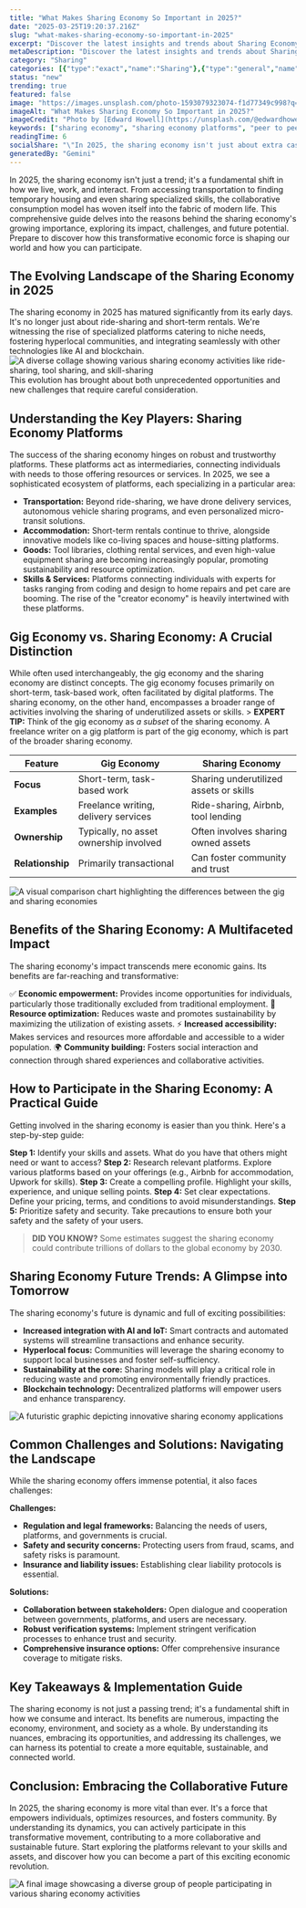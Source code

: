 ```yaml
---
title: "What Makes Sharing Economy So Important in 2025?"
date: "2025-03-25T19:20:37.216Z"
slug: "what-makes-sharing-economy-so-important-in-2025"
excerpt: "Discover the latest insights and trends about Sharing Economy. This comprehensive guide covers everything you need to know about Sharing Economy in 2025."
metaDescription: "Discover the latest insights and trends about Sharing Economy. This comprehensive guide covers everything you need to know about Sharing Economy in 2025."
category: "Sharing"
categories: [{"type":"exact","name":"Sharing"},{"type":"general","name":"Business"},{"type":"medium","name":"E-commerce"},{"type":"specific","name":"Platform Economics"},{"type":"niche","name":"Network Effects"}]
status: "new"
trending: true
featured: false
image: "https://images.unsplash.com/photo-1593079323074-f1d77349c998?q=85&w=1200&fit=max&fm=webp&auto=compress"
imageAlt: "What Makes Sharing Economy So Important in 2025?"
imageCredit: "Photo by [Edward Howell](https://unsplash.com/@edwardhowellphotography) on Unsplash"
keywords: ["sharing economy", "sharing economy platforms", "peer to peer economy", "gig economy vs sharing economy", "benefits of sharing economy", "sharing economy business models", "how to participate in sharing economy", "sharing economy impact on society", "best sharing economy apps", "sharing economy future trends"]
readingTime: 6
socialShare: "\"In 2025, the sharing economy isn't just about extra cash; it's about reshaping our relationship with resources and building stronger communities.\""
generatedBy: "Gemini"
---
```




In 2025, the sharing economy isn't just a trend; it's a fundamental shift in how we live, work, and interact.  From accessing transportation to finding temporary housing and even sharing specialized skills, the collaborative consumption model has woven itself into the fabric of modern life. This comprehensive guide delves into the reasons behind the sharing economy's growing importance, exploring its impact, challenges, and future potential.  Prepare to discover how this transformative economic force is shaping our world and how you can participate.

## The Evolving Landscape of the Sharing Economy in 2025

The sharing economy in 2025 has matured significantly from its early days.  It's no longer just about ride-sharing and short-term rentals.  We're witnessing the rise of specialized platforms catering to niche needs, fostering hyperlocal communities, and integrating seamlessly with other technologies like AI and blockchain.  ![A diverse collage showing various sharing economy activities like ride-sharing, tool sharing, and skill-sharing](https://images.unsplash.com/photo-1528033978085-52f315289665?q=85&w=1200&fit=max&fm=webp&auto=compress) This evolution has brought about both unprecedented opportunities and new challenges that require careful consideration.

## Understanding the Key Players: Sharing Economy Platforms

The success of the sharing economy hinges on robust and trustworthy platforms. These platforms act as intermediaries, connecting individuals with needs to those offering resources or services.  In 2025, we see a sophisticated ecosystem of platforms, each specializing in a particular area:

* **Transportation:**  Beyond ride-sharing, we have drone delivery services, autonomous vehicle sharing programs, and even personalized micro-transit solutions.
* **Accommodation:**  Short-term rentals continue to thrive, alongside innovative models like co-living spaces and house-sitting platforms.
* **Goods:**  Tool libraries, clothing rental services, and even high-value equipment sharing are becoming increasingly popular, promoting sustainability and resource optimization.
* **Skills & Services:**  Platforms connecting individuals with experts for tasks ranging from coding and design to home repairs and pet care are booming.  The rise of the "creator economy" is heavily intertwined with these platforms.

## Gig Economy vs. Sharing Economy: A Crucial Distinction

While often used interchangeably, the gig economy and the sharing economy are distinct concepts.  The gig economy focuses primarily on short-term, task-based work, often facilitated by digital platforms.  The sharing economy, on the other hand, encompasses a broader range of activities involving the sharing of underutilized assets or skills.  > **EXPERT TIP:**  Think of the gig economy as *a subset* of the sharing economy. A freelance writer on a gig platform is part of the gig economy, which is part of the broader sharing economy.

| Feature          | Gig Economy                               | Sharing Economy                             |
|-----------------|-------------------------------------------|---------------------------------------------|
| **Focus**        | Short-term, task-based work              | Sharing underutilized assets or skills       |
| **Examples**     | Freelance writing, delivery services       | Ride-sharing, Airbnb, tool lending           |
| **Ownership**    | Typically, no asset ownership involved     | Often involves sharing owned assets          |
| **Relationship** | Primarily transactional                    | Can foster community and trust              |

![A visual comparison chart highlighting the differences between the gig and sharing economies](https://images.unsplash.com/photo-1533788179956-82e8a027c962?q=85&w=1200&fit=max&fm=webp&auto=compress)

## Benefits of the Sharing Economy: A Multifaceted Impact

The sharing economy's impact transcends mere economic gains.  Its benefits are far-reaching and transformative:

✅ **Economic empowerment:**  Provides income opportunities for individuals, particularly those traditionally excluded from traditional employment.
🔑 **Resource optimization:** Reduces waste and promotes sustainability by maximizing the utilization of existing assets.
⚡ **Increased accessibility:** Makes services and resources more affordable and accessible to a wider population.
🌍 **Community building:** Fosters social interaction and connection through shared experiences and collaborative activities.

## How to Participate in the Sharing Economy: A Practical Guide

Getting involved in the sharing economy is easier than you think.  Here's a step-by-step guide:

**Step 1:** Identify your skills and assets.  What do you have that others might need or want to access?
**Step 2:** Research relevant platforms.  Explore various platforms based on your offerings (e.g., Airbnb for accommodation, Upwork for skills).
**Step 3:** Create a compelling profile.  Highlight your skills, experience, and unique selling points.
**Step 4:** Set clear expectations.  Define your pricing, terms, and conditions to avoid misunderstandings.
**Step 5:** Prioritize safety and security.  Take precautions to ensure both your safety and the safety of your users.

> **DID YOU KNOW?**  Some estimates suggest the sharing economy could contribute trillions of dollars to the global economy by 2030.

## Sharing Economy Future Trends:  A Glimpse into Tomorrow

The sharing economy's future is dynamic and full of exciting possibilities:

* **Increased integration with AI and IoT:**  Smart contracts and automated systems will streamline transactions and enhance security.
* **Hyperlocal focus:**  Communities will leverage the sharing economy to support local businesses and foster self-sufficiency.
* **Sustainability at the core:**  Sharing models will play a critical role in reducing waste and promoting environmentally friendly practices.
* **Blockchain technology:**  Decentralized platforms will empower users and enhance transparency.

![A futuristic graphic depicting innovative sharing economy applications](https://images.unsplash.com/photo-1593079323074-f1d77349c998?q=85&w=1200&fit=max&fm=webp&auto=compress)

## Common Challenges and Solutions: Navigating the Landscape

While the sharing economy offers immense potential, it also faces challenges:

**Challenges:**

* **Regulation and legal frameworks:**  Balancing the needs of users, platforms, and governments is crucial.
* **Safety and security concerns:**  Protecting users from fraud, scams, and safety risks is paramount.
* **Insurance and liability issues:**  Establishing clear liability protocols is essential.

**Solutions:**

* **Collaboration between stakeholders:**  Open dialogue and cooperation between governments, platforms, and users are necessary.
* **Robust verification systems:**  Implement stringent verification processes to enhance trust and security.
* **Comprehensive insurance options:**  Offer comprehensive insurance coverage to mitigate risks.

## Key Takeaways & Implementation Guide

The sharing economy is not just a passing trend; it's a fundamental shift in how we consume and interact.  Its benefits are numerous, impacting the economy, environment, and society as a whole.  By understanding its nuances, embracing its opportunities, and addressing its challenges, we can harness its potential to create a more equitable, sustainable, and connected world.

## Conclusion:  Embracing the Collaborative Future

In 2025, the sharing economy is more vital than ever.  It's a force that empowers individuals, optimizes resources, and fosters community.  By understanding its dynamics, you can actively participate in this transformative movement, contributing to a more collaborative and sustainable future.  Start exploring the platforms relevant to your skills and assets, and discover how you can become a part of this exciting economic revolution.

![A final image showcasing a diverse group of people participating in various sharing economy activities](https://images.unsplash.com/photo-1461354464878-ad92f492a5a0?q=85&w=1200&fit=max&fm=webp&auto=compress)
